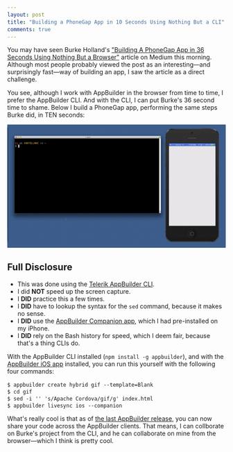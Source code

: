 ```yaml
---
layout: post
title: "Building a PhoneGap App in 10 Seconds Using Nothing But a CLI"
comments: true
---
```


You may have seen Burke Holland's ["Building A PhoneGap App in 36 Seconds Using Nothing But a Browser"](https://medium.com/@burkeholland/building-and-deploying-a-phonegap-app-in-36-seconds-6552399c12a8) article on Medium this morning. Although most people probably viewed the post as an interesting—and surprisingly fast—way of building an app, I saw the article as a direct challenge.

You see, although I work with AppBuilder in the browser from time to time, I prefer the AppBuilder CLI. And with the CLI, I can put Burke's 36 second time to shame. Below I build a PhoneGap app, performing the same steps Burke did, in TEN seconds:

<img src="/images/posts/2014-07-25/10-seconds.gif" alt="10 seconds to build an app">

<!--more-->

## Full Disclosure

* This was done using the [Telerik AppBuilder CLI](https://github.com/Icenium/icenium-cli).
* I did **NOT** speed up the screen capture.
* I **DID** practice this a few times.
* I **DID** have to lookup the syntax for the `sed` command, because it makes no sense.
* I **DID** use the [AppBuilder Companion app](http://www.telerik.com/appbuilder/companion-app), which I had pre-installed on my iPhone.
* I **DID** rely on the Bash history for speed, which I deem fair, because that's a thing CLIs do.

With the AppBuilder CLI installed (`npm install -g appbuilder`), and with the [AppBuilder iOS app](https://itunes.apple.com/us/app/telerik-appbuilder/id527547398?mt=8) installed, you can run this yourself with the following four commands:

<pre class="language-shell"><code class="language-shell">$ appbuilder create hybrid gif --template=Blank
$ cd gif
$ sed -i '' 's/Apache Cordova/gif/g' index.html
$ appbuilder livesync ios --companion
</code></pre>

What's really cool is that as of [the last AppBuilder release](http://blogs.telerik.com/appbuilder/posts/14-07-02/telerik-appbuilder-release-sharing-projects-cordova-update-nativescript-preview-and-more), you can now share your code across the AppBuilder clients. That means, I can collborate on Burke's project from the CLI, and he can collaborate on mine from the browser—which I think is pretty cool.

